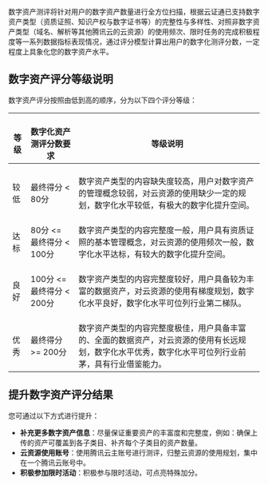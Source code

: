 数字资产测评将针对用户的数字资产数量进行全方位扫描，根据云证通已支持数字资产类型（资质证照、知识产权与数字证书等）的完整性与多样性、对照非数字资产类型（域名、解析等其他腾讯云的云资源）的使用频次、限时任务的完成积极程度等一系列数据指标表现情况，通过评分模型计算出用户的数字化测评分数，一定程度上具象化您的数字资产水平。

## 数字资产评分等级说明
数字资产评分按照由低到高的顺序，分为以下四个评分等级：

<table>
<thead>
  <tr>
    <th><br>等级</th>
    <th><br>数字化资产测评分数要求</th>
    <th><br>等级说明</th>
  </tr>
</thead>
<tbody>
  <tr>
    <td><br>较低</td>
    <td><br>最终得分 &lt; 80分</td>
    <td><br>数字资产类型的内容缺失度较高，用户对数字资产的管理概念较弱，对云资源的使用缺少一定的规划，数字化水平较低，有极大的数字化提升空间。</td>
  </tr>
  <tr>
    <td><br>达标</td>
    <td><br>80分 &lt;= 最终得分 &lt; 100分</td>
    <td><br>数字资产类型的内容完整度一般，用户具有资质证照的基本管理概念，对云资源的使用频次一般，数字化水平达标，有较大的数字化提升空间。</td>
  </tr>
  <tr>
    <td><br>良好</td>
    <td><br>100分 &lt;= 最终得分 &lt; 200分</td>
    <td><br>数字资产类型的内容完整度较好，用户具备较为丰富的数据资产，对云资源的使用有梯度规划，数字化水平良好，数字化水平可位列行业第二梯队。</td>
  </tr>
  <tr>
    <td><br>优秀</td>
    <td><br>最终得分 	&gt;= 200分</td>
    <td><br>数字资产类型的内容完整度极佳，用户具备丰富的、全面的数据资产，对云资源的使用有长远规划，数字化水平优秀，数字化水平可位列行业前茅，具有行业借鉴能力。</td>
  </tr>
</tbody>
</table>

## 提升数字资产评分结果
您可通过以下方式进行提升：
- **补充更多数字资产信息**：尽量保证重要资产的丰富度和完整度，例如：确保上传的资产可覆盖到各子类目、补齐每个子类目的资产数量。
- **云资源使用账号**：使用腾讯云主账号进行测评，归整云资源的使用规划，集中在一个腾讯云账号中。
- **积极参加限时活动**：积极参与限时活动，可点亮特殊加分。



